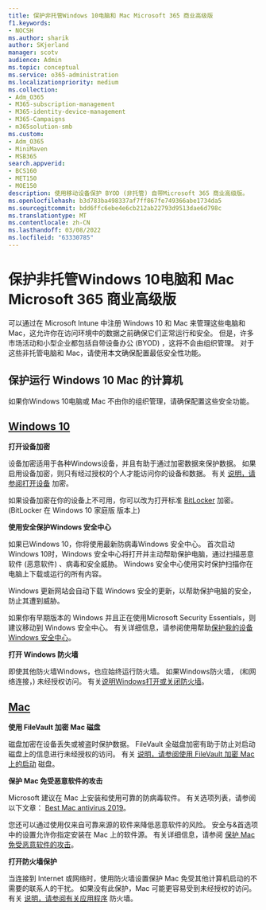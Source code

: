 ```yaml
---
title: 保护非托管Windows 10电脑和 Mac Microsoft 365 商业高级版
f1.keywords:
- NOCSH
ms.author: sharik
author: SKjerland
manager: scotv
audience: Admin
ms.topic: conceptual
ms.service: o365-administration
ms.localizationpriority: medium
ms.collection:
- Adm_O365
- M365-subscription-management
- M365-identity-device-management
- M365-Campaigns
- m365solution-smb
ms.custom:
- Adm_O365
- MiniMaven
- MSB365
search.appverid:
- BCS160
- MET150
- MOE150
description: 使用移动设备保护 BYOD (非托管) 自带Microsoft 365 商业高级版。
ms.openlocfilehash: b3d783ba498337af7ff867fe749366abe1734da5
ms.sourcegitcommit: bdd6ffc6ebe4e6cb212ab22793d9513dae6d798c
ms.translationtype: MT
ms.contentlocale: zh-CN
ms.lasthandoff: 03/08/2022
ms.locfileid: "63330785"
---
```

# <a name="protect-unmanaged-windows-10-pcs-and-macs-in-microsoft-365-business-premium"></a>保护非托管Windows 10电脑和 Mac Microsoft 365 商业高级版

可以通过在 Microsoft Intune 中注册 Windows 10 和 Mac 来管理这些电脑和 Mac，这允许你在访问环境中的数据之前确保它们正常运行和安全。 但是，许多市场活动和小型企业都包括自带设备办公 (BYOD) ，这将不会由组织管理。 对于这些非托管电脑和 Mac，请使用本文确保配置最低安全性功能。

<!--A Windows 10 PC is considered managed after you have completed the following two steps:

1. You (or the admin) set up device and data protection policies in the [setup  wizard](../business/set-up.md).

2. You have [connected your computer to Azure Active Directory](../business/set-up-windows-devices.md) and use your Microsoft 365 username and password to sign in.
3. --> 

## <a name="protect-a-computer-running-windows-10-or-a-mac"></a>保护运行 Windows 10 Mac 的计算机

<!--If you have a PC that is running Windows 10 that is not connected to Microsoft 365, or a Mac, the Microsoft 365 protections do not apply to it, but here are some things you can do to keep your data secure on these devices as well:
-->
如果你Windows 10电脑或 Mac 不由你的组织管理，请确保配置这些安全功能。

## <a name="windows-10"></a>[Windows 10](#tab/Windows10)

**打开设备加密**<p>

设备加密适用于各种Windows设备，并且有助于通过加密数据来保护数据。 如果启用设备加密，则只有经过授权的个人才能访问你的设备和数据。 有关 [说明，请参阅打开设备](https://support.microsoft.com/help/4028713/windows-10-turn-on-device-encryption) 加密。

 如果设备加密在你的设备上不可用，你可以改为打开标准 [BitLocker](https://support.microsoft.com/help/4028713/windows-10-turn-on-device-encryption) 加密。  (BitLocker 在 Windows 10 家庭版 版本上)  

**使用安全保护Windows 安全中心**<p>
如果已Windows 10，你将使用最新防病毒Windows 安全中心。 首次启动Windows 10时，Windows 安全中心将打开并主动帮助保护电脑，通过扫描恶意软件 (恶意软件) 、病毒和安全威胁。 Windows 安全中心使用实时保护扫描你在电脑上下载或运行的所有内容。

Windows 更新网站会自动下载 Windows 安全的更新，以帮助保护电脑的安全，防止其遭到威胁。

如果你有早期版本的 Windows 并且正在使用Microsoft Security Essentials，则建议移动到 Windows 安全中心。 有关详细信息，请参阅使用帮助[保护我的设备Windows 安全中心](https://support.microsoft.com/help/17464/windows-10-help-protect-my-device-with-windows-security)。

**打开 Windows 防火墙**<p>
即使其他防火墙Windows，也应始终运行防火墙。 如果Windows防火墙， (和网络连接，) 未经授权访问。 有关[说明Windows打开或关闭防火墙](https://support.microsoft.com/help/4028544/windows-10-turn-windows-defender-firewall-on-or-off)。

## <a name="mac"></a>[Mac](#tab/Mac)

**使用 FileVault 加密 Mac 磁盘**<p>
磁盘加密在设备丢失或被盗时保护数据。 FileVault 全磁盘加密有助于防止对启动磁盘上的信息进行未经授权的访问。 有关 [说明，请参阅使用 FileVault 加密 Mac 上的启动](https://support.apple.com/HT204837) 磁盘。

**保护 Mac 免受恶意软件的攻击**<p>
Microsoft 建议在 Mac 上安装和使用可靠的防病毒软件。 有关选项列表，请参阅以下文章： [Best Mac antivirus 2019](https://www.macworld.co.uk/feature/mac-software/mac-antivirus-3672182/)。

您还可以通过使用仅来自可靠来源的软件来降低恶意软件的风险。 安全与&首选项中的设置允许你指定安装在 Mac 上的软件源。 有关详细信息，请参阅 [保护 Mac 免受恶意软件的攻击](https://support.apple.com/kb/PH25087)。

**打开防火墙保护**<p>
当连接到 Internet 或网络时，使用防火墙设置保护 Mac 免受其他计算机启动的不需要的联系人的干扰。 如果没有此保护，Mac 可能更容易受到未经授权的访问。 有关 [说明，请参阅有关应用程序](https://support.apple.com/HT201642) 防火墙。
